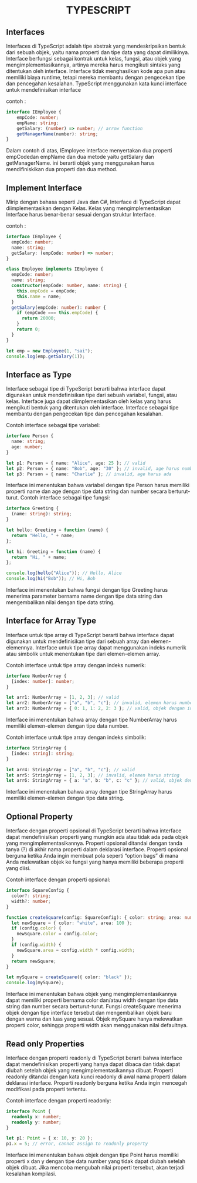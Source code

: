 <div align="center">
  
# TYPESCRIPT

</div>

## Interfaces

Interfaces di TypeScript adalah tipe abstrak yang mendeskripsikan bentuk dari sebuah objek, yaitu nama properti dan tipe data yang dapat dimilikinya. Interface berfungsi sebagai kontrak untuk kelas, fungsi, atau objek yang mengimplementasikannya, artinya mereka harus mengikuti sintaks yang ditentukan oleh interface. Interface tidak menghasilkan kode apa pun atau memiliki biaya runtime, tetapi mereka membantu dengan pengecekan tipe dan pencegahan kesalahan. TypeScript menggunakan kata kunci interface untuk mendefinisikan interface

contoh :

```ts
interface IEmployee {
    empCode: number;
    empName: string;
    getSalary: (number) => number; // arrow function
    getManagerName(number): string; 
}
```
Dalam contoh di atas, IEmployee interface menyertakan dua properti empCodedan empName dan dua metode yaitu getSalary dan getManagerName. ini berarti objek yang menggunakan harus mendifiniskikan dua properti dan dua method.

## Implement Interface
Mirip dengan bahasa seperti Java dan C#, Interface di TypeScript dapat diimplementasikan dengan Kelas. Kelas yang mengimplementasikan Interface harus benar-benar sesuai dengan struktur Interface.

contoh :
```ts
interface IEmployee {
  empCode: number;
  name: string;
  getSalary: (empCode: number) => number;
}

class Employee implements IEmployee {
  empCode: number;
  name: string;
  constructor(empCode: number, name: string) {
    this.empCode = empCode;
    this.name = name;
  }
  getSalary(empCode: number): number {
    if (empCode === this.empCode) {
      return 20000;
    }
    return 0;
  }
}

let emp = new Employee(1, "sai");
console.log(emp.getSalary(1));
```
## Interface as Type
Interface sebagai tipe di TypeScript berarti bahwa interface dapat digunakan untuk mendefinisikan tipe dari sebuah variabel, fungsi, atau kelas. Interface juga dapat diimplementasikan oleh kelas yang harus mengikuti bentuk yang ditentukan oleh interface. Interface sebagai tipe membantu dengan pengecekan tipe dan pencegahan kesalahan.

Contoh interface sebagai tipe variabel:
```ts
interface Person {
  name: string;
  age: number;
}

let p1: Person = { name: "Alice", age: 25 }; // valid
let p2: Person = { name: "Bob", age: "30" }; // invalid, age harus number
let p3: Person = { name: "Charlie" }; // invalid, age harus ada
```
Interface ini menentukan bahwa variabel dengan tipe Person harus memiliki properti name dan age dengan tipe data string dan number secara berturut-turut.
Contoh interface sebagai tipe fungsi:
```ts
interface Greeting {
  (name: string): string;
}

let hello: Greeting = function (name) {
  return "Hello, " + name;
};

let hi: Greeting = function (name) {
  return "Hi, " + name;
};

console.log(hello("Alice")); // Hello, Alice
console.log(hi("Bob")); // Hi, Bob
```
Interface ini menentukan bahwa fungsi dengan tipe Greeting harus menerima parameter bernama name dengan tipe data string dan mengembalikan nilai dengan tipe data string.

## Interface for Array Type
Interface untuk tipe array di TypeScript berarti bahwa interface dapat digunakan untuk mendefinisikan tipe dari sebuah array dan elemen-elemennya. Interface untuk tipe array dapat menggunakan indeks numerik atau simbolik untuk menentukan tipe dari elemen-elemen array.

Contoh interface untuk tipe array dengan indeks numerik:
```ts
interface NumberArray {
  [index: number]: number;
}

let arr1: NumberArray = [1, 2, 3]; // valid
let arr2: NumberArray = ["a", "b", "c"]; // invalid, elemen harus number
let arr3: NumberArray = { 0: 1, 1: 2, 2: 3 }; // valid, objek dengan indeks numerik
```
Interface ini menentukan bahwa array dengan tipe NumberArray harus memiliki elemen-elemen dengan tipe data number.

Contoh interface untuk tipe array dengan indeks simbolik:
```ts
interface StringArray {
  [index: string]: string;
}

let arr4: StringArray = ["a", "b", "c"]; // valid
let arr5: StringArray = [1, 2, 3]; // invalid, elemen harus string
let arr6: StringArray = { a: "a", b: "b", c: "c" }; // valid, objek dengan indeks string
```
Interface ini menentukan bahwa array dengan tipe StringArray harus memiliki elemen-elemen dengan tipe data string.

## Optional Property
Interface dengan properti opsional di TypeScript berarti bahwa interface dapat mendefinisikan properti yang mungkin ada atau tidak ada pada objek yang mengimplementasikannya. Properti opsional ditandai dengan tanda tanya (?) di akhir nama properti dalam deklarasi interface. Properti opsional berguna ketika Anda ingin membuat pola seperti “option bags” di mana Anda melewatkan objek ke fungsi yang hanya memiliki beberapa properti yang diisi.

Contoh interface dengan properti opsional:
```ts
interface SquareConfig {
  color?: string;
  width?: number;
}

function createSquare(config: SquareConfig): { color: string; area: number } {
  let newSquare = { color: "white", area: 100 };
  if (config.color) {
    newSquare.color = config.color;
  }
  if (config.width) {
    newSquare.area = config.width * config.width;
  }
  return newSquare;
}

let mySquare = createSquare({ color: "black" });
console.log(mySquare);
```
Interface ini menentukan bahwa objek yang mengimplementasikannya dapat memiliki properti bernama color dan/atau width dengan tipe data string dan number secara berturut-turut. Fungsi createSquare menerima objek dengan tipe interface tersebut dan mengembalikan objek baru dengan warna dan luas yang sesuai. Objek mySquare hanya melewatkan properti color, sehingga properti width akan menggunakan nilai defaultnya.

## Read only Properties
Interface dengan properti readonly di TypeScript berarti bahwa interface dapat mendefinisikan properti yang hanya dapat dibaca dan tidak dapat diubah setelah objek yang mengimplementasikannya dibuat. Properti readonly ditandai dengan kata kunci readonly di awal nama properti dalam deklarasi interface. Properti readonly berguna ketika Anda ingin mencegah modifikasi pada properti tertentu.

Contoh interface dengan properti readonly:
```ts
interface Point {
  readonly x: number;
  readonly y: number;
}

let p1: Point = { x: 10, y: 20 };
p1.x = 5; // error, cannot assign to readonly property
```
Interface ini menentukan bahwa objek dengan tipe Point harus memiliki properti x dan y dengan tipe data number yang tidak dapat diubah setelah objek dibuat. Jika mencoba mengubah nilai properti tersebut, akan terjadi kesalahan kompilasi.
